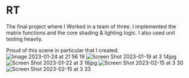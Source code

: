 # RT
The final project where I Worked in a team of three.
I implemented the matrix functions and the core shading & lighting logic. I also used unit testing heavily.

Proud of this scene in particular that I created.
![Image 2023-01-24 at 21 56 19](https://user-images.githubusercontent.com/1247587/215171465-b0fa6c50-207c-4c81-9159-ce86206b2757.jpeg)
![Screen Shot 2023-01-19 at 3 14jpg](https://user-images.githubusercontent.com/1247587/219040412-0a992d63-4819-40d8-a94e-e2da7fbce33b.jpg)
![Screen Shot 2023-01-22 at 3 16jpg](https://user-images.githubusercontent.com/1247587/219040530-5dd3412e-b575-4d81-a51e-66b53e9c6183.jpg)
![Screen Shot 2023-02-15 at 3 30](https://user-images.githubusercontent.com/1247587/219041984-0174bb5d-74ba-4c00-aaf1-c4f5824424a1.jpg)
![Screen Shot 2023-02-15 at 3 33](https://user-images.githubusercontent.com/1247587/219042010-d9df3fd4-234a-4a49-aca9-946a267d34a5.jpg)
